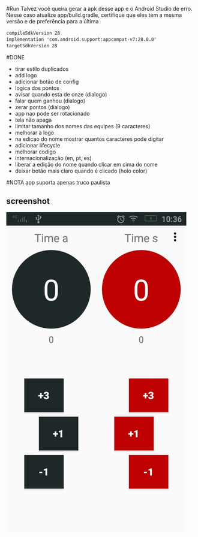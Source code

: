 #Run
Talvez você queira gerar a apk desse app e o Android Studio de erro.
Nesse caso atualize app/build.gradle, certifique que eles tem a mesma versão e de preferência para a última
```txt
compileSdkVersion 28
implementation 'com.android.support:appcompat-v7:28.0.0'
targetSdkVersion 28
```

#DONE
- tirar estilo duplicados
- add logo
- adicionar botão de config
- logica dos pontos
- avisar quando esta de onze (dialogo)
- falar quem ganhou (dialogo)
- zerar pontos (dialogo)
- app nao pode ser rotacionado
- tela não apaga
- limitar tamanho dos nomes das equipes (9 caracteres)
- melhorar a logo
- na edicao do nome mostrar quantos caracteres pode digitar
- adicionar lifecycle
- melhorar codigo
- internacionalização (en, pt, es)
- liberar a edição do nome quando clicar em cima do nome
- deixar botão mais claro quando é clicado (holo color)


#NOTA
app suporta apenas truco paulista


## screenshot
![SomaTruco App](img/app.jpeg)